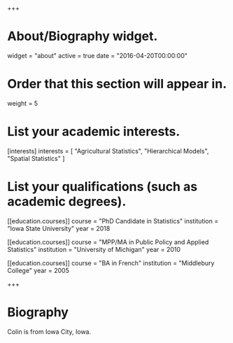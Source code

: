 +++
# About/Biography widget.
widget = "about"
active = true
date = "2016-04-20T00:00:00"

# Order that this section will appear in.
weight = 5

# List your academic interests.
[interests]
  interests = [
    "Agricultural Statistics",
    "Hierarchical Models",
    "Spatial Statistics"
  ]
  
  
# List your qualifications (such as academic degrees).
[[education.courses]]
  course = "PhD Candidate in Statistics"
  institution = "Iowa State University"
  year = 2018

[[education.courses]]
  course = "MPP/MA in Public Policy and Applied Statistics"
  institution = "University of Michigan"
  year = 2010

[[education.courses]]
  course = "BA in French"
  institution = "Middlebury College"
  year = 2005

+++

# Biography

Colin is from Iowa City, Iowa.


